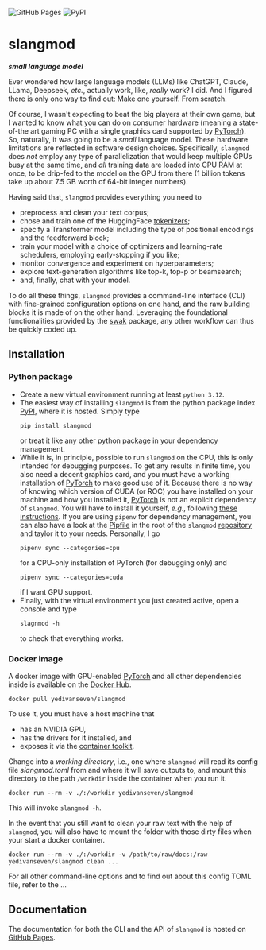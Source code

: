![GitHub Pages](https://github.com/yedivanseven/slangmod/actions/workflows/publish-documentation.yml/badge.svg)
![PyPI](https://github.com/yedivanseven/slangmod/actions/workflows/publish-package.yml/badge.svg)

# slangmod
_**small language model**_

Ever wondered how large language models (LLMs) like ChatGPT, Claude,
LLama, Deepseek, _etc._, actually work, like, _really_ work? I did. And I
figured there is only one way to find out: Make one yourself. From scratch.

Of course, I wasn't expecting to beat the big players at their own game,
but I wanted to know what you can do on consumer hardware (meaning a
state-of-the art gaming PC with a single graphics card supported by
[PyTorch](https://pytorch.org/)). So, naturally, it was going to be a *small*
language model. These hardware limitations are reflected in software
design choices. Specifically, `slangmod` does *not* employ any type of
parallelization that would keep multiple GPUs busy at the same time, and *all*
training data are loaded into CPU RAM at once, to be drip-fed to the model
on the GPU from there (1 billion tokens take up about 7.5 GB worth of 64-bit
integer numbers).

Having said that, `slangmod` provides everything you need to
- preprocess and clean your text corpus;
- chose and train one of the HuggingFace
  [tokenizers](https://huggingface.co/docs/tokenizers/index);
- specify a Transformer model including the type of positional encodings
  and the feedforward block;
- train your model with a choice of optimizers and learning-rate schedulers,
  employing early-stopping if you like;
- monitor convergence and experiment on hyperparameters;
- explore text-generation algorithms like top-k, top-p or beamsearch;
- and, finally, chat with your model.

To do all these things, `slangmod` provides a command-line interface (CLI)
with fine-grained configuration options on one hand, and the raw building
blocks it is made of on the other hand. Leveraging the foundational
functionalities provided by the [swak](https://github.com/yedivanseven/swak) package, any other workflow
can thus be quickly coded up.


## Installation
### Python package
* Create a new virtual environment running at least `python 3.12`.
* The easiest way of installing `slangmod` is from the python package index
[PyPI](https://pypi.org/project/slangmod/), where it is hosted. Simply type
  ```shell
  pip install slangmod
  ```
  or treat it like any other python package in your dependency management.
* While it is, in principle, possible to run `slangmod` on the CPU, this is
  only intended for debugging purposes. To get any results in finite time, you 
  also need a decent graphics card, and you must have a working installation
  of [PyTorch](https://pytorch.org/) to make good use of it. Because there is
  no way of knowing which version of CUDA (or ROC) you have installed on your
  machine and how you installed it, [PyTorch](https://pytorch.org/) is not an
  explicit dependency of `slangmod`. You will have to install it yourself,
  _e.g._, following [these instructions](https://pytorch.org/get-started/locally/).
  If you are using `pipenv` for dependency management, you can also have a
  look at the [Pipfile](https://github.com/yedivanseven/slangmod/blob/main/Pipfile) in the root of the `slangmod` [repository](https://github.com/yedivanseven/slangmod)
  and taylor it to your needs. Personally, I go
  ```shell
  pipenv sync --categories=cpu
  ```
  for a CPU-only installation of PyTorch (for debugging only) and
  ```shell
  pipenv sync --categories=cuda
  ```
  if I want GPU support.
* Finally, with the virtual environment you just created active, open a console
  and type
  ```shell
  slagnmod -h
  ```
  to check that everything works.


### Docker image
A docker image with GPU-enabled [PyTorch](https://pytorch.org/) and all other
dependencies inside is available on the [Docker Hub](https://hub.docker.com/r/yedivanseven/slangmod).
```shell
docker pull yedivanseven/slangmod
```
To use it, you must have a host machine that
* has an NVIDIA GPU,
* has the drivers for it installed, and
* exposes it via the [container toolkit](https://docs.nvidia.com/datacenter/cloud-native/container-toolkit/latest/).

Change into a *working directory*, i.e., one where ``slangmod`` will read its
config file *slangmod.toml* from and where it will save outputs to, and mount
this directory to the path ``/workdir`` inside the container when you run it.
```shell
docker run --rm -v ./:/workdir yedivanseven/slangmod
```
This will invoke ``slangmod -h``.

In the event that you still want to clean your raw text with the help of
``slangmod``, you will also have to mount the folder with those dirty files
when your start a docker container.
```shell
docker run --rm -v ./:/workdir -v /path/to/raw/docs:/raw yedivanseven/slangmod clean ...
```

For all other command-line options and to find out about this config TOML file,
refer to the ...


## Documentation
The documentation for both the CLI and the API of `slangmod` is hosted
on [GitHub Pages](https://yedivanseven.github.io/slangmod/).
